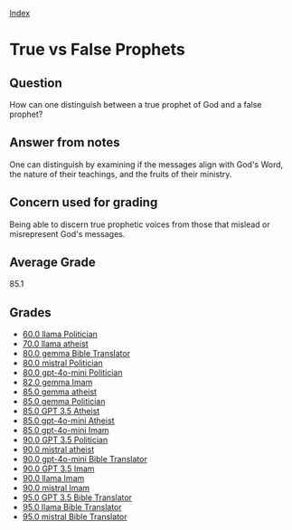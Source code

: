 
[Index](../index.md)
# True vs False Prophets
## Question
How can one distinguish between a true prophet of God and a false prophet?

## Answer from notes
One can distinguish by examining if the messages align with God's Word, the nature of their teachings, and the fruits of their ministry.

## Concern used for grading
Being able to discern true prophetic voices from those that mislead or misrepresent God's messages.

## Average Grade
85.1

## Grades
 * [60.0 llama Politician](../answers/llama_Politician/True_vs_False_Prophets.md)
 * [70.0 llama atheist](../answers/llama_atheist/True_vs_False_Prophets.md)
 * [80.0 gemma Bible Translator](../answers/gemma_Bible_Translator/True_vs_False_Prophets.md)
 * [80.0 mistral Politician](../answers/mistral_Politician/True_vs_False_Prophets.md)
 * [80.0 gpt-4o-mini Politician](../answers/gpt-4o-mini_Politician/True_vs_False_Prophets.md)
 * [82.0 gemma Imam](../answers/gemma_Imam/True_vs_False_Prophets.md)
 * [85.0 gemma atheist](../answers/gemma_atheist/True_vs_False_Prophets.md)
 * [85.0 gemma Politician](../answers/gemma_Politician/True_vs_False_Prophets.md)
 * [85.0 GPT 3.5 Atheist](../answers/GPT_3.5_Atheist/True_vs_False_Prophets.md)
 * [85.0 gpt-4o-mini Atheist](../answers/gpt-4o-mini_Atheist/True_vs_False_Prophets.md)
 * [85.0 gpt-4o-mini Imam](../answers/gpt-4o-mini_Imam/True_vs_False_Prophets.md)
 * [90.0 GPT 3.5 Politician](../answers/GPT_3.5_Politician/True_vs_False_Prophets.md)
 * [90.0 mistral atheist](../answers/mistral_atheist/True_vs_False_Prophets.md)
 * [90.0 gpt-4o-mini Bible Translator](../answers/gpt-4o-mini_Bible_Translator/True_vs_False_Prophets.md)
 * [90.0 GPT 3.5 Imam](../answers/GPT_3.5_Imam/True_vs_False_Prophets.md)
 * [90.0 llama Imam](../answers/llama_Imam/True_vs_False_Prophets.md)
 * [90.0 mistral Imam](../answers/mistral_Imam/True_vs_False_Prophets.md)
 * [95.0 GPT 3.5 Bible Translator](../answers/GPT_3.5_Bible_Translator/True_vs_False_Prophets.md)
 * [95.0 llama Bible Translator](../answers/llama_Bible_Translator/True_vs_False_Prophets.md)
 * [95.0 mistral Bible Translator](../answers/mistral_Bible_Translator/True_vs_False_Prophets.md)
